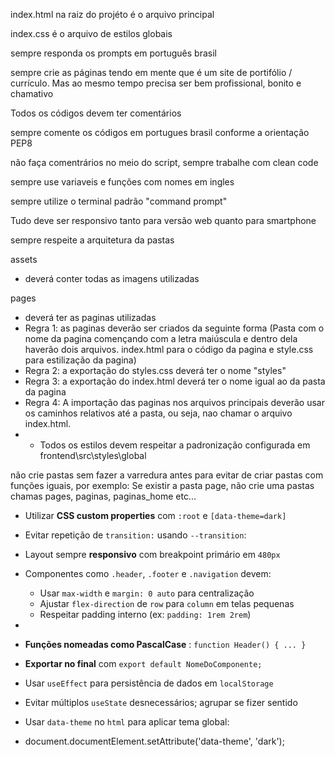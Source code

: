 index.html na raiz do projéto é o arquivo principal

index.css é o arquivo de estilos globais

sempre responda os prompts em português brasil

sempre crie as páginas tendo em mente que é um site de portifólio / currículo. Mas ao mesmo tempo precisa ser bem profissional, bonito e chamativo

Todos os códigos devem ter comentários

sempre comente os códigos em portugues brasil conforme a orientação PEP8

não faça comentrários no meio do script, sempre trabalhe com clean code

sempre use variaveis e funções com nomes em ingles

sempre utilize o terminal padrão "command prompt"

Tudo deve ser responsivo tanto para versão web quanto para smartphone

sempre respeite a arquitetura da pastas

assets

- deverá conter todas as imagens utilizadas

pages

- deverá ter as paginas utilizadas
- Regra 1: as paginas deverão ser criados da seguinte forma (Pasta com o nome da pagina començando com a letra maiúscula e dentro dela haverão dois arquivos. index.html para o código da pagina e style.css para estilização da pagina)
- Regra 2: a exportação do styles.css deverá ter o nome "styles"
- Regra 3: a exportação do index.html deverá ter o nome igual ao da pasta da pagina
- Regra 4: A importação das paginas nos arquivos principais deverão usar os caminhos relativos até a pasta, ou seja, nao chamar o arquivo index.html.
- - Todos os estilos devem respeitar a padronização configurada em frontend\src\styles\global

não crie pastas sem fazer a varredura antes para evitar de criar pastas com funções iguais, por exemplo: Se existir a pasta page, não crie uma pastas chamas pages, paginas, paginas_home etc...

- Utilizar **CSS custom properties** com `:root` e `[data-theme=dark]`
- Evitar repetição de `transition:` usando `--transition`:
- Layout sempre **responsivo** com breakpoint primário em `480px`
- Componentes como `.header`, `.footer` e `.navigation` devem:

  - Usar `max-width` e `margin: 0 auto` para centralização
  - Ajustar `flex-direction` de `row` para `column` em telas pequenas
  - Respeitar padding interno (ex: `padding: 1rem 2rem`)

-
- **Funções nomeadas como PascalCase** : `function Header() { ... }`
- **Exportar no final** com `export default NomeDoComponente;`
- Usar `useEffect` para persistência de dados em `localStorage`
- Evitar múltiplos `useState` desnecessários; agrupar se fizer sentido
- Usar `data-theme` no `html` para aplicar tema global:
- document.documentElement.setAttribute('data-theme', 'dark');
